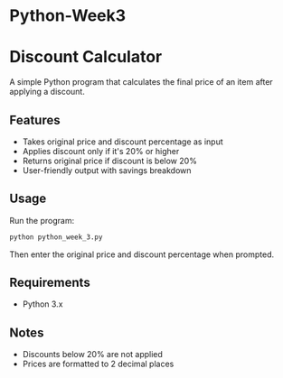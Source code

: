 # Python-Week3

# Discount Calculator

A simple Python program that calculates the final price of an item after applying a discount.

## Features

- Takes original price and discount percentage as input
- Applies discount only if it's 20% or higher
- Returns original price if discount is below 20%
- User-friendly output with savings breakdown

## Usage

Run the program:
```bash
python python_week_3.py
```

Then enter the original price and discount percentage when prompted.

## Requirements

- Python 3.x

## Notes

- Discounts below 20% are not applied
- Prices are formatted to 2 decimal places
